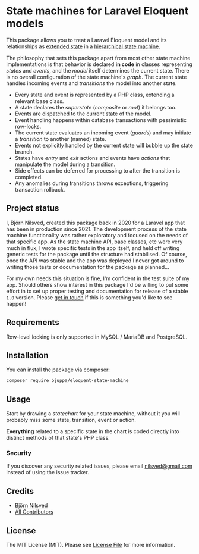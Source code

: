 # State machines for Laravel Eloquent models

This package allows you to treat a Laravel Eloquent model and its relationships as
[extended state](https://en.wikipedia.org/wiki/UML_state_machine#Extended_states)
in a [hierarchical state machine](https://en.wikipedia.org/wiki/UML_state_machine#Hierarchically_nested_states).

The philosophy that sets this package apart from most other state machine implementations is that
behavior is declared **in code** in classes representing *states* and *events*,
and the *model* itself determines the current state.
There is no overall configuration of the state machine's *graph*.
The current state handles incoming events and *transitions* the model into another state.

- Every state and event is represented by a PHP class, extending a relevant base class.
- A state declares the *superstate* (*composite* or *root*) it belongs too.
- Events are dispatched to the current state of the model.
- Event handling happens within database transactions with pessimistic row-locks.
- The current state evaluates an incoming event (*guards*) and may initiate a *transition* to another (named) state.
- Events not explicitly handled by the current state will bubble up the state branch.
- States have *entry* and *exit* actions and events have *actions* that manipulate the model during a transition.
- Side effects can be deferred for processing to after the transition is completed.
- Any anomalies during transitions throws exceptions, triggering transaction rollback.

## Project status

I, Björn Nilsved, created this package back in 2020 for a Laravel app that has been in production since 2021.
The development process of the state machine functionality was rather exploratory and focused on the needs of that specific app.
As the state machine API, base classes, etc were very much in flux, I wrote specific tests in the app itself, and held off writing generic tests for the package until the structure had stabilised.
Of course, once the API was stable and the app was deployed I never got around to writing those tests or documentation for the package as planned...

For my own needs this situation is fine, I'm confident in the test suite of my app.
Should others show interest in this package I'd be willing to put some effort in to set up proper testing and documentation for release of a stable `1.0` version.
Please [get in touch](https://github.com/bjuppa/eloquent-state-machine/issues/5) if this is something you'd like to see happen!

## Requirements

Row-level locking is only supported in MySQL / MariaDB and PostgreSQL.

## Installation

You can install the package via composer:

```bash
composer require bjuppa/eloquent-state-machine
```

## Usage

Start by drawing a *statechart* for your state machine, without it you will probably miss some state, transition, event
or action.

**Everything** related to a specific state in the chart is coded directly into distinct methods of that state's
PHP class.

### Security

If you discover any security related issues, please email nilsved@gmail.com instead of using the issue tracker.

## Credits

- [Björn Nilsved](https://github.com/bjuppa)
- [All Contributors](../../contributors)

## License

The MIT License (MIT). Please see [License File](LICENSE.md) for more information.
